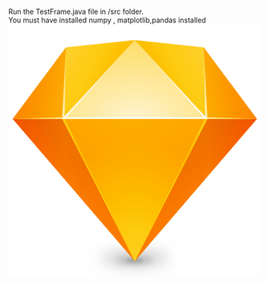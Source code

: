 Run the TestFrame.java file in /src folder.      
You must have installed numpy , matplotlib,pandas installed
![Alt text](https://github.com/kashyap-parmar/Stock_Market_Prediction_And_Suggestion/blob/main/src/icon.png)
